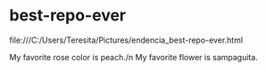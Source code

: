 # best-repo-ever
file:///C:/Users/Teresita/Pictures/endencia_best-repo-ever.html

My favorite rose color is peach./n
My favorite flower is sampaguita.
